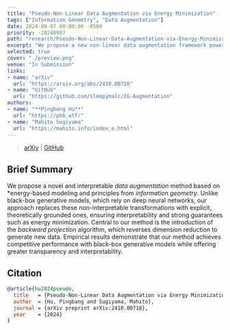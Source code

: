 ```yaml
---
title: "Pseudo-Non-Linear Data Augmentation via Energy Minimization"
tags: ["Information Geometry", "Data Augmentation"]
date: 2024-09-07 00:00:00 -0500
priority: -20240907
path: "research/Pseudo-Non-Linear-Data-Augmentation-via-Energy-Minimization"
excerpt: "We propose a new non-linear data augmentation framework powered by information geometry."
selected: true
cover: "./preview.png"
venue: "In Submission"
links:
- name: "arXiv"
  url: "https://arxiv.org/abs/2410.00718"
- name: "GitHub"
  url: "https://github.com/sleepymalc/IG-Augmentation"
authors:
- name: "**Pingbang Hu**"
  url: "https://pbb.wtf/"
- name: "Mahito Sugiyama"
  url: "https://mahito.info/index_e.html"
---
```


> [arXiv](https://arxiv.org/abs/2410.00718) | [GitHub](https://github.com/sleepymalc/IG-Augmentation)

## Brief Summary

We propose a novel and interpretable *data augmentation* method based on *energy-based modeling and principles from *information geometry*. Unlike black-box generative models, which rely on deep neural networks, our approach replaces these non-interpretable transformations with explicit, theoretically grounded ones, ensuring interpretability and strong guarantees such as energy minimization. Central to our method is the introduction of the *backward projection* algorithm, which reverses dimension reduction to generate new data. Empirical results demonstrate that our method achieves competitive performance with black-box generative models while offering greater transparency and interpretability.

## Citation

```bibtex
@article{hu2024pseudo,
  title   = {Pseudo-Non-Linear Data Augmentation via Energy Minimization},
  author  = {Hu, Pingbang and Sugiyama, Mahito},
  journal = {arXiv preprint arXiv:2410.00718},
  year    = {2024}
}
```
